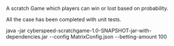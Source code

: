 A scratch Game which players can win or lost based on probability.


All the case has been completed with unit tests.


java -jar cyberspeed-scratchgame-1.0-SNAPSHOT-jar-with-dependencies.jar --config MatrixConfig.json --betting-amount 100
